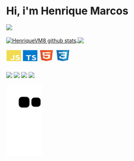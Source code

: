 # Hi, i'm Henrique Marcos

[![](https://github-readme-activity-graph.vercel.app/graph?username=HenriqueVM8&bg_color=0d1117&color=DCDCDC&line=1f1e1e&point=16fd00&area=true&hide_border=true)](github-readme-activity-graph)

<div>
  <a href="https://github.com/HenriqueVM8/github-readme-stats">
      <img height="180em" align="center"  src="https://github-readme-stats.vercel.app/api?username=HenriqueVM8&show_icons=true&include_all_commits=true&theme=dark" alt="HenriqueVM8 github stats"/>
      <img height="180em" align="center"  src="https://github-readme-stats.vercel.app/api/top-langs/?username=HenriqueVM8&layout=compact&theme=dark" />
    <a/>
</div>

<div style="display: inline_block"><br>
  <img align="center" alt="Henrique-Js" height="30" width="40" src="https://raw.githubusercontent.com/devicons/devicon/master/icons/javascript/javascript-plain.svg">
  <img align="center" alt="Henrique-Ts" height="30" width="40" src="https://raw.githubusercontent.com/devicons/devicon/master/icons/typescript/typescript-plain.svg">
  <img align="center" alt="Henrique-HTML" height="30" width="40" src="https://raw.githubusercontent.com/devicons/devicon/master/icons/html5/html5-original.svg">
  <img align="center" alt="Henrique-CSS" height="30" width="40" src="https://raw.githubusercontent.com/devicons/devicon/master/icons/css3/css3-original.svg">
</div>

##

<div> 
  <a href="https://instagram.com/henrique._vm" target="_blank"><img src="https://img.shields.io/badge/-Instagram-%23E4405F?style=for-the-badge&logo=instagram&logoColor=white" target="_blank"></a>
  <a href="https://discord.gg/" target="_blank"><img src="https://img.shields.io/badge/Discord-7289DA?style=for-the-badge&logo=discord&logoColor=white" target="_blank"></a> 
  <a href = "mailto:vieiramarcosh@gmail.com"><img src="https://img.shields.io/badge/-Gmail-%23333?style=for-the-badge&logo=gmail&logoColor=white" target="_blank"></a>
  <a href="https://www.linkedin.com/in/" target="_blank"><img src="https://img.shields.io/badge/-LinkedIn-%230077B5?style=for-the-badge&logo=linkedin&logoColor=white" target="_blank"></a> 
</div>

![Snake animation](https://raw.githubusercontent.com/HenriqueVM8/HenriqueVM8/output/github-contribution-grid-snake.svg)




